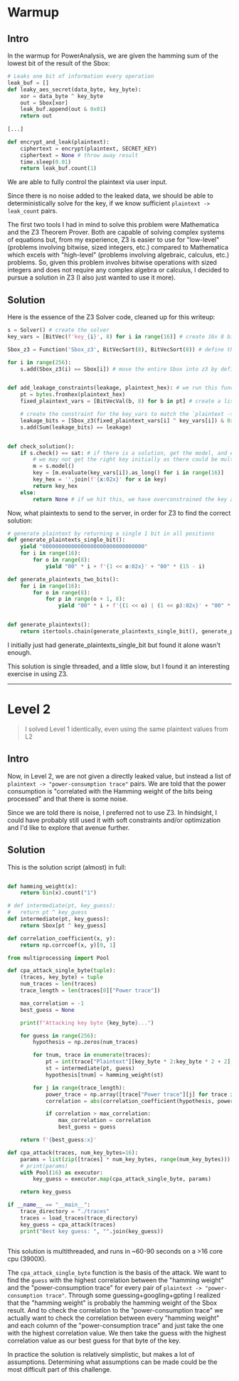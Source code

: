 # Warmup

## Intro

In the warmup for PowerAnalysis, we are given the hamming sum of the lowest bit of the result of the Sbox:
```py
# Leaks one bit of information every operation
leak_buf = []
def leaky_aes_secret(data_byte, key_byte):
    xor = data_byte ^ key_byte
    out = Sbox[xor]
    leak_buf.append(out & 0x01)
    return out
 
[...]

def encrypt_and_leak(plaintext):
    ciphertext = encrypt(plaintext, SECRET_KEY)
    ciphertext = None # throw away result
    time.sleep(0.01)
    return leak_buf.count(1)
```

We are able to fully control the plaintext via user input.

Since there is no noise added to the leaked data, we should be able to deterministically solve for the key, if we know sufficient `plaintext -> leak_count` pairs.

The first two tools I had in mind to solve this problem were Mathematica and the Z3 Theorem Prover.
Both are capable of solving complex systems of equations but, from my experience, Z3 is easier to use for "low-level" (problems involving bitwise, sized integers, etc.) compared to Mathematica which excels with "high-level" (problems involving algebraic, calculus, etc.) problems.
So, given this problem involves bitwise operations with sized integers and does not require any complex algebra or calculus, I decided to pursue a solution in Z3 (I also just wanted to use it more).


## Solution

Here is the essence of the Z3 Solver code, cleaned up for this writeup:

```py
s = Solver() # create the solver
key_vars = [BitVec(f'key_{i}', 8) for i in range(16)] # create 16x 8 bit `key` variables that we we are trying to solve for

Sbox_z3 = Function('Sbox_z3', BitVecSort(8), BitVecSort(8)) # define the Sbox as a 'Function' in Z3

for i in range(256):
    s.add(Sbox_z3(i) == Sbox[i]) # move the entire Sbox into z3 by defining the Sbox_z3 function to be


def add_leakage_constraints(leakage, plaintext_hex): # we run this function whenever we get a `plaintext -> leak_count` pair to insert the constraint into Z3
    pt = bytes.fromhex(plaintext_hex)
    fixed_plaintext_vars = [BitVecVal(b, 8) for b in pt] # create a list of 'constant valued' 8 bit variables that are the plaintext for this pair

	# create the constraint for the key_vars to match the `plaintext -> leak_count` output we got from the server
    leakage_bits = [Sbox_z3(fixed_plaintext_vars[i] ^ key_vars[i]) & 0x01 for i in range(16)]
    s.add(Sum(leakage_bits) == leakage)


def check_solution():
    if s.check() == sat: # if there is a solution, get the model, and extract the key from it.
        # we may not get the right key initially as there could be multiple solutions if the key bytes are underconstrained
        m = s.model()
        key = [m.evaluate(key_vars[i]).as_long() for i in range(16)]
        key_hex = ''.join(f'{x:02x}' for x in key)
        return key_hex
    else:
        return None # if we hit this, we have overconstrained the key and there are no solutions left
```

Now, what plaintexts to send to the server, in order for Z3 to find the correct solution:

```py
# generate plaintext by returning a single 1 bit in all positions
def generate_plaintexts_single_bit():
    yield "00000000000000000000000000000000"
    for i in range(16):
        for o in range(8):
            yield "00" * i + f'{1 << o:02x}' + "00" * (15 - i)

def generate_plaintexts_two_bits():
    for i in range(16):
        for o in range(8):
            for p in range(o + 1, 8):
                yield "00" * i + f'{(1 << o) | (1 << p):02x}' + "00" * (15 - i)


def generate_plaintexts():
    return itertools.chain(generate_plaintexts_single_bit(), generate_plaintexts_two_bits())
```
I initially just had generate_plaintexts_single_bit but found it alone wasn't enough.

This solution is single threaded, and a little slow, but I found it an interesting exercise in using Z3.

---

# Level 2
> I solved Level 1 identically, even using the same plaintext values from L2
## Intro
Now, in Level 2, we are not given a directly leaked value, but instead a list of `plaintext -> "power-consumption trace"` pairs.
We are told that the power consumption is "correlated with the Hamming weight of the bits being processed" and that there is some noise.

Since we are told there is noise, I preferred not to use Z3. In hindsight, I could have probably still used it with soft constraints and/or optimization and I'd like to explore that avenue further.

## Solution

This is the solution script (almost) in full:
```py

def hamming_weight(x):
	return bin(x).count("1")

# def intermediate(pt, key_guess):
# 	return pt ^ key_guess
def intermediate(pt, key_guess):
	return Sbox[pt ^ key_guess]

def correlation_coefficient(x, y):
	return np.corrcoef(x, y)[0, 1]

from multiprocessing import Pool

def cpa_attack_single_byte(tuple):
    (traces, key_byte) = tuple
    num_traces = len(traces)
    trace_length = len(traces[0]["Power trace"])

    max_correlation = -1
    best_guess = None

    print(f"Attacking key byte {key_byte}...")

    for guess in range(256):
        hypothesis = np.zeros(num_traces)

        for tnum, trace in enumerate(traces):
            pt = int(trace["Plaintext"][key_byte * 2:key_byte * 2 + 2], 16)
            st = intermediate(pt, guess)
            hypothesis[tnum] = hamming_weight(st)

        for j in range(trace_length):
            power_trace = np.array([trace["Power trace"][j] for trace in traces])
            correlation = abs(correlation_coefficient(hypothesis, power_trace))

            if correlation > max_correlation:
                max_correlation = correlation
                best_guess = guess

    return f'{best_guess:x}'

def cpa_attack(traces, num_key_bytes=16):
    params = list(zip([traces] * num_key_bytes, range(num_key_bytes)))
    # print(params)
    with Pool(16) as executor:
        key_guess = executor.map(cpa_attack_single_byte, params)

    return key_guess

if __name__ == "__main__":
	trace_directory = "./traces"
	traces = load_traces(trace_directory)
	key_guess = cpa_attack(traces)
	print("Best key guess: ", "".join(key_guess))
  
```

This solution is multithreaded, and runs in ~60-90 seconds on a >16 core cpu (3900X).

The `cpa_attack_single_byte` function is the basis of the attack.
We want to find the `guess` with the highest correlation between the "hamming weight" and the "power-consumption trace" for every pair of `plaintext -> "power-consumption trace"`.
Through some guessing+googling+gpting I realized that the "hamming weight" is probably the hamming weight of the Sbox result.
And to check the correlation to the "power-consumption trace" we actually want to check the correlation between every "hamming weight" and each column of the "power-consumption trace" and just take the one with the highest correlation value.
We then take the guess with the highest correlation value as our best guess for that byte of the key.

In practice the solution is relatively simplistic, but makes a lot of assumptions. Determining what assumptions can be made could be the most difficult part of this challenge.


